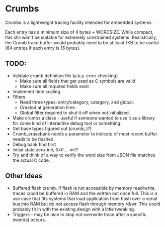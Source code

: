# Crumbs

Crumbs is a lightweight tracing facility intended for embedded systems.

Each entry has a minimum size of 4 bytes + WORDSIZE.  While compact, this still
won't be suitable for extremely constrained systems.  Realistically, the Crumb
trace buffer would probably need to be at least 1KB to be useful (64 entries if
each entry is 16 bytes).



## TODO:
* Validate crumb definition file (a.k.a. error checking)
    - Make sure all fields that get used as C symbols are valid       
    - Make sure all required fields exist
* Implement time scaling.
* Filters
    - Need three types: entry/category, category, and global.
    - Created at generation time.
    - Global filter required to shut it off when not initialized.
* Make crumbs a class - useful if someone wanted to use it as a library for some
kind of interactive debug tool or something.
* Get base types figured out (crumbi_t?)
* Crumb_erasebank needs a parameter to indicate of most recent buffer needs to
be flushed.
* Debug bank find first
* Initial state zero-init, 0xff.... init?
* Try and think of a way to verify the word size from JSON file matches the
actual C code.

## Other Ideas
* Buffered flash crumb.  If flash is not accessible by memory read/write, traces
could be buffered in RAM and the written out once full.  This is a use case that
fits systems that load application from flash over a serial bus into RAM but do
not access flash through memory rd/wr.  This could probably fit in with the
existing design with a little tweaking.
* Triggers - may be nice to stop not overwrite trace after a specific event(s)
occurs.
